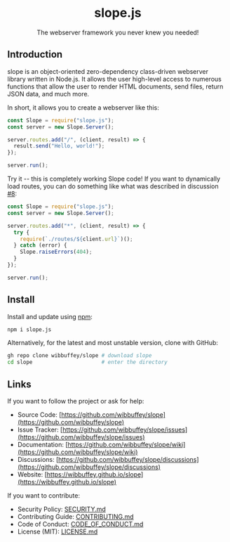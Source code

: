 <h1 align="center">slope.js</h1>
<p align="center">The webserver framework you never knew you needed!</p>

## Introduction

slope is an object-oriented zero-dependency class-driven webserver library written in Node.js. It allows the user high-level access to numerous functions that allow the user to render HTML documents, send files, return JSON data, and much more.

In short, it allows you to create a webserver like this:

```javascript
const Slope = require("slope.js");
const server = new Slope.Server();

server.routes.add("/", (client, result) => {
  result.send("Hello, world!");
});

server.run();
```

Try it -- this is completely working Slope code! If you want to dynamically load routes, you can do something like what was described in discussion [#8](https://github.com/wibbuffey/slope/discussions/8):

```javascript
const Slope = require("slope.js");
const server = new Slope.Server();

server.routes.add("*", (client, result) => {
  try {
    require(`./routes/${client.url}`)();
  } catch (error) {
    Slope.raiseErrors(404);
  }
});

server.run();
```

## Install

Install and update using [npm](https://npmjs.org):

```sh
npm i slope.js
```

Alternatively, for the latest and most unstable version, clone with GitHub:

```sh
gh repo clone wibbuffey/slope # download slope
cd slope                      # enter the directory
```

## Links

If you want to follow the project or ask for help:

- Source Code: [https://github.com/wibbuffey/slope](https://github.com/wibbuffey/slope)
- Issue Tracker: [https://github.com/wibbuffey/slope/issues](https://github.com/wibbuffey/slope/issues)
- Documentation: [https://github.com/wibbuffey/slope/wiki](https://github.com/wibbuffey/slope/wiki)
- Discussions: [https://github.com/wibbuffey/slope/discussions](https://github.com/wibbuffey/slope/discussions)
- Website: [https://wibbuffey.github.io/slope](https://wibbuffey.github.io/slope)

If you want to contribute:

- Security Policy: [SECURITY.md](.github/SECURITY.md)
- Contributing Guide: [CONTRIBUTING.md](.github/CONTRIBUTING.md)
- Code of Conduct: [CODE_OF_CONDUCT.md](.github/CODE_OF_CONDUCT.md)
- License (MIT): [LICENSE.md](LICENSE.md)
